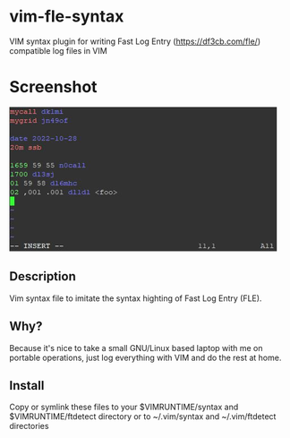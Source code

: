 # vim-fle-syntax

VIM syntax plugin for writing Fast Log Entry (https://df3cb.com/fle/) compatible log files in VIM

# Screenshot

![screenshot](/screenshot.jpg?raw=true "screenshot")

## Description

Vim syntax file to imitate the syntax highting of Fast Log Entry (FLE).

## Why?

Because it's nice to take a small GNU/Linux based laptop with me on portable operations, just log everything with VIM and do the rest at home.

## Install

Copy or symlink these files to your $VIMRUNTIME/syntax and $VIMRUNTIME/ftdetect directory or to
~/.vim/syntax and ~/.vim/ftdetect directories
